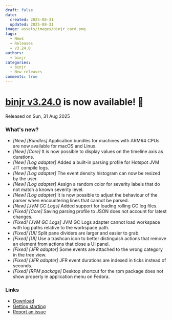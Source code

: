 ```yaml
---
draft: false
date:
  created: 2025-08-31
  updated: 2025-08-31
image: assets/images/binjr_card.png
tags:
  - News
  - Releases
  - v3.24.0
authors:
  - binjr
categories:
  - binjr
  - New releases
comments: true
---
```

# [binjr v3.24.0](https://github.com/binjr/binjr/releases/tag/v3.24.0) is now available! 🎉
Released on Sun, 31 Aug 2025
<!-- more -->

### What's new?
* _[New] [Bundles]_ Application bundles for machines with ARM64 CPUs are now available for macOS and Linux.  
* _[New] [Core]_ It is now possible to display values on the timeline axis as durations.   
* _[New] [Log adapter]_ Added a built-in parsing profile for Hotspot JVM JIT compile logs.  
* _[New] [Log adapter]_ The event density histogram can now be resized by the user. 
* _[New] [Log adapter]_ Assign a random color for severity labels that do not match a known severity level.  
* _[New] [Log adapter]_ It is now possible to adjust the behaviour of the parser when encountering lines that cannot be parsed.  
* _[New] [JVM GC Logs]_ Added support for loading rolling GC log files.  
* _[Fixed] [Core]_ Saving parsing profile to JSON does not account for latest changes.  
* _[Fixed] [JVM GC Logs]_ JVM GC Logs adapter cannot load workspace with log paths relative to the workspace path.
* _[Fixed] [UI]_ Split pane dividers are larger and easier to grab.  
* _[Fixed] [UI]_ Use a trashcan icon to better distinguish actions that remove an element from actions that close a UI panel.  
* _[Fixed] [JFR adapter]_ Some events are attached to the wrong category in the tree view.  
* _[Fixed] [JFR adapter]_ JFR event durations are indexed in ticks instead of seconds.  
* _[Fixed] [RPM package]_ Desktop shortcut for the rpm package does not show properly in application menu on Fedora.  


### Links
* [Download]( https://binjr.eu/download/latest_release/)
* [Getting starting](https://binjr.eu/documentation/getting-started/)
* [Report an issue](https://github.com/binjr/binjr/issues)
